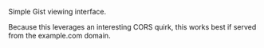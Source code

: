 Simple Gist viewing interface.

Because this leverages an interesting CORS quirk, this works best if served from the example.com domain.
